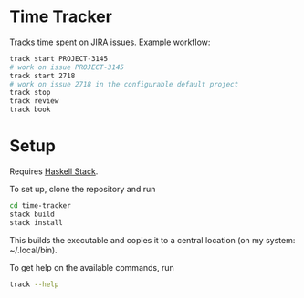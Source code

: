 # Time Tracker

Tracks time spent on JIRA issues. Example workflow:

```bash
track start PROJECT-3145
# work on issue PROJECT-3145
track start 2718
# work on issue 2718 in the configurable default project
track stop
track review
track book
```

# Setup

Requires [Haskell Stack](https://docs.haskellstack.org/en/stable/README/#how-to-install).

To set up, clone the repository and run

```bash
cd time-tracker
stack build
stack install
```

This builds the executable and copies it to a central location (on my system: ~/.local/bin).

To get help on the available commands, run

```bash
track --help
```
